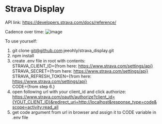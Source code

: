 # Strava Display

API link: https://developers.strava.com/docs/reference/<br>

Cadence over time: 
![image](https://user-images.githubusercontent.com/29128251/196976383-9c6e8561-7f57-4bc6-a4cb-80dd0124fe51.png)

To use yourself: 
1. git clone git@github.com:jeeohly/strava_display.git 
2. npm install 
3. create .env file in root with contents:<br>
STRAVA_CLIENT_ID={from here: https://www.strava.com/settings/api}<br>
STRAVA_SECRET={from here: https://www.strava.com/settings/api}<br>
STRAVA_REFRESH_TOKEN={from here: https://www.strava.com/settings/api}<br>
CODE={from step 6.}
5. open following url with your client_id and click authorize:<br>
https://www.strava.com/oauth/authorize?client_id={YOUT_CLIENT_ID}&redirect_uri=http://localhost&response_type=code&scope=activity:read_all
6. get code argument from url in browser and assign it to CODE variable in .env file 



